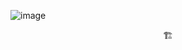 ![image](https://github.com/INeedJobToStartWork/FluidUI/assets/97305201/85c84676-25e9-4603-a8d2-e3eefbba8179)
<p align="center">🏗️</p>
